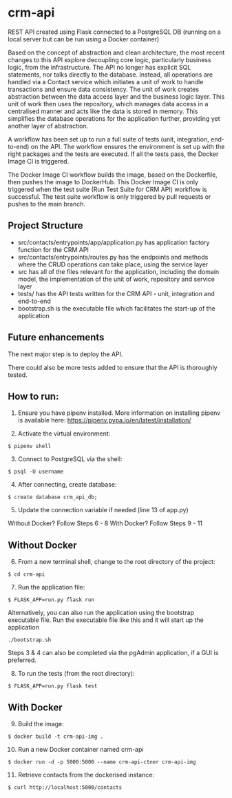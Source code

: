 # crm-api
REST API created using Flask connected to a PostgreSQL DB (running on a local server but can be run using a Docker container)

Based on the concept of abstraction and clean architecture, the most recent changes to this API explore decoupling core logic, particularly business logic, from the infrastructure. The API no longer has explicit SQL statements, nor talks directly to the database. Instead, all operations are handled via a Contact service which initiates a unit of work to handle transactions and ensure data consistency. The unit of work creates abstraction between the data access layer and the business logic layer. This unit of work then uses the repository, which manages data access in a centralised manner and acts like the data is stored in memory. This simplifies the database operations for the application further, providing yet another layer of abstraction.

A workflow has been set up to run a full suite of tests (unit, integration, end-to-end) on the API. The workflow ensures the environment is set up with the right packages and the tests are executed. If all the tests pass, the Docker Image CI is triggered.

The Docker Image CI workflow builds the image, based on the Dockerfile, then pushes the image to DockerHub. This Docker Image CI is only triggered when the test suite (Run Test Suite for CRM API) workflow is successful. The test suite workflow is only triggered by pull requests or pushes to the main branch.

## Project Structure
- src/contacts/entrypoints/app/application.py has application factory function for the CRM API
- src/contacts/entrypoints/routes.py has the endpoints and methods where the CRUD operations can take place, using the service layer
- src has all of the files relevant for the application, including the domain model, the implementation of the unit of work, repository and service layer
- tests/ has the API tests written for the CRM API - unit, integration and end-to-end
- bootstrap.sh is the executable file which facilitates the start-up of the application

## Future enhancements
The next major step is to deploy the API.

There could also be more tests added to ensure that the API is thoroughly tested.

## How to run:

1. Ensure you have pipenv installed. More information on installing pipenv is available here: https://pipenv.pypa.io/en/latest/installation/

2. Activate the virtual environment:
```
$ pipenv shell
```

3. Connect to PostgreSQL via the shell:
```
$ psql -U username
```

4. After connecting, create database:
```
$ create database crm_api_db;
```

5. Update the connection variable if needed (line 13 of app.py)

Without Docker? Follow Steps 6 - 8
With Docker? Follow Steps 9 - 11

## Without Docker
6. From a new terminal shell, change to the root directory of the project:
```
$ cd crm-api
```

7. Run the application file:
```
$ FLASK_APP=run.py flask run
```

Alternatively, you can also run the application using the bootstrap executable file. Run the executable file like this and it will start up the application
```
./bootstrap.sh
```

Steps 3 & 4 can also be completed via the pgAdmin application, if a GUI is preferred.

8. To run the tests (from the root directory):
```
$ FLASK_APP=run.py flask test
```


## With Docker
9. Build the image:
```
$ docker build -t crm-api-img .
```

10. Run a new Docker container named crm-api
```
$ docker run -d -p 5000:5000 --name crm-api-ctner crm-api-img
```

11. Retrieve contacts from the dockerised instance:
```
$ curl http://localhost:5000/contacts
```
